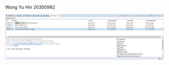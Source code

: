 Wong Yu Hin 20350982

![alt text](https://raw.githubusercontent.com/angusyuhin/comp3111/master/src/main/Capture.PNG)